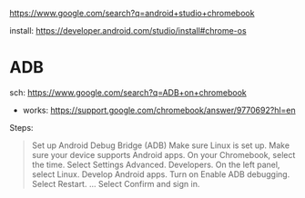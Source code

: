 https://www.google.com/search?q=android+studio+chromebook

install: https://developer.android.com/studio/install#chrome-os

# ADB
sch: https://www.google.com/search?q=ADB+on+chromebook
- works: https://support.google.com/chromebook/answer/9770692?hl=en

Steps:
>Set up Android Debug Bridge (ADB)
>Make sure Linux is set up.
>Make sure your device supports Android apps.
>On your Chromebook, select the time.
>Select Settings Advanced. Developers.
>On the left panel, select Linux. Develop Android apps.
>Turn on Enable ADB debugging.
>Select Restart. ...
>Select Confirm and sign in.
